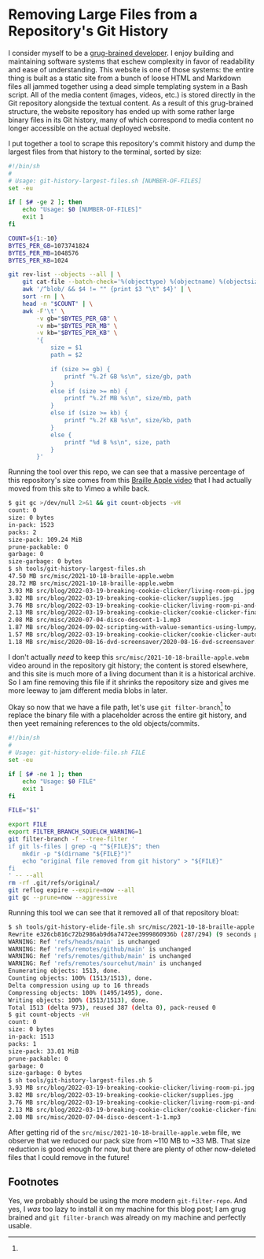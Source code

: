 Removing Large Files from a Repository's Git History
====================================================

I consider myself to be a [grug-brained developer](https://grugbrain.dev/). I
enjoy building and maintaining software systems that eschew complexity in favor
of readability and ease of understanding. This website is one of those systems:
the entire thing is built as a static site from a bunch of loose HTML and
Markdown files all jammed together using a dead simple templating system in a
Bash script. All of the media content (images, videos, etc.) is stored directly
in the Git repository alongside the textual content. As a result of this
grug-brained structure, the website repository has ended up with some rather
large binary files in its Git history, many of which correspond to media
content no longer accessible on the actual deployed website.

I put together a tool to scrape this repository's commit history and dump the
largest files from that history to the terminal, sorted by size:

```sh
#!/bin/sh
#
# Usage: git-history-largest-files.sh [NUMBER-OF-FILES]
set -eu

if [ $# -ge 2 ]; then
    echo "Usage: $0 [NUMBER-OF-FILES]"
    exit 1
fi

COUNT=${1:-10}
BYTES_PER_GB=1073741824
BYTES_PER_MB=1048576
BYTES_PER_KB=1024

git rev-list --objects --all | \
    git cat-file --batch-check='%(objecttype) %(objectname) %(objectsize) %(rest)' | \
    awk '/^blob/ && $4 != "" {print $3 "\t" $4}' | \
    sort -rn | \
    head -n "$COUNT" | \
    awk -F'\t' \
        -v gb="$BYTES_PER_GB" \
        -v mb="$BYTES_PER_MB" \
        -v kb="$BYTES_PER_KB" \
        '{
            size = $1
            path = $2

            if (size >= gb) {
                printf "%.2f GB %s\n", size/gb, path
            }
            else if (size >= mb) {
                printf "%.2f MB %s\n", size/mb, path
            }
            else if (size >= kb) {
                printf "%.2f KB %s\n", size/kb, path
            }
            else {
                printf "%d B %s\n", size, path
            }
        }'
```

Running the tool over this repo, we can see that a massive percentage of this
repository's size comes from this [Braille Apple video](https://vimeo.com/636580388)
that I had actually moved from this site to Vimeo a while back.

```sh
$ git gc >/dev/null 2>&1 && git count-objects -vH
count: 0
size: 0 bytes
in-pack: 1523
packs: 2
size-pack: 109.24 MiB
prune-packable: 0
garbage: 0
size-garbage: 0 bytes
$ sh tools/git-history-largest-files.sh
47.50 MB src/misc/2021-10-18-braille-apple.webm
28.72 MB src/misc/2021-10-18-braille-apple.webm
3.93 MB src/blog/2022-03-19-breaking-cookie-clicker/living-room-pi.jpg
3.82 MB src/blog/2022-03-19-breaking-cookie-clicker/supplies.jpg
3.76 MB src/blog/2022-03-19-breaking-cookie-clicker/living-room-pi-and-tv.jpg
2.13 MB src/blog/2022-03-19-breaking-cookie-clicker/cookie-clicker-final-stats.png
2.08 MB src/misc/2020-07-04-disco-descent-1-1.mp3
1.87 MB src/blog/2024-09-02-scripting-with-value-semantics-using-lumpy/lumpy-game.mp4
1.57 MB src/blog/2022-03-19-breaking-cookie-clicker/cookie-clicker-auto-clicker.png
1.18 MB src/misc/2020-08-16-dvd-screensaver/2020-08-16-dvd-screensaver.mp4
```

I don't actually *need* to keep this `src/misc/2021-10-18-braille-apple.webm`
video around in the repository git history; the content is stored elsewhere,
and this site is much more of a living document than it is a historical
archive. So I am fine removing this file if it shrinks the repository size and
gives me more leeway to jam different media blobs in later.

Okay so now that we have a file path, let's use `git filter-branch`[^1] to
replace the binary file with a placeholder across the entire git history, and
then yeet remaining references to the old objects/commits.

```sh
#!/bin/sh
#
# Usage: git-history-elide-file.sh FILE
set -eu

if [ $# -ne 1 ]; then
    echo "Usage: $0 FILE"
    exit 1
fi

FILE="$1"

export FILE
export FILTER_BRANCH_SQUELCH_WARNING=1
git filter-branch -f --tree-filter '
if git ls-files | grep -q "^${FILE}$"; then
    mkdir -p "$(dirname "${FILE}")"
    echo "original file removed from git history" > "${FILE}"
fi
' -- --all
rm -rf .git/refs/original/
git reflog expire --expire=now --all
git gc --prune=now --aggressive
```

Running this tool we can see that it removed all of that repository bloat:

```sh
$ sh tools/git-history-elide-file.sh src/misc/2021-10-18-braille-apple.webm
Rewrite e326cb816c72b2986ab9d6a7472ee3999860936b (287/294) (9 seconds passed, remaining 0 predicted)
WARNING: Ref 'refs/heads/main' is unchanged
WARNING: Ref 'refs/remotes/github/main' is unchanged
WARNING: Ref 'refs/remotes/github/main' is unchanged
WARNING: Ref 'refs/remotes/sourcehut/main' is unchanged
Enumerating objects: 1513, done.
Counting objects: 100% (1513/1513), done.
Delta compression using up to 16 threads
Compressing objects: 100% (1495/1495), done.
Writing objects: 100% (1513/1513), done.
Total 1513 (delta 973), reused 387 (delta 0), pack-reused 0
$ git count-objects -vH
count: 0
size: 0 bytes
in-pack: 1513
packs: 1
size-pack: 33.01 MiB
prune-packable: 0
garbage: 0
size-garbage: 0 bytes
$ sh tools/git-history-largest-files.sh 5
3.93 MB src/blog/2022-03-19-breaking-cookie-clicker/living-room-pi.jpg
3.82 MB src/blog/2022-03-19-breaking-cookie-clicker/supplies.jpg
3.76 MB src/blog/2022-03-19-breaking-cookie-clicker/living-room-pi-and-tv.jpg
2.13 MB src/blog/2022-03-19-breaking-cookie-clicker/cookie-clicker-final-stats.png
2.08 MB src/misc/2020-07-04-disco-descent-1-1.mp3
```

After getting rid of the `src/misc/2021-10-18-braille-apple.webm` file, we
observe that we reduced our pack size from ~110 MB to ~33 MB. That size
reduction is good enough for now, but there are plenty of other now-deleted
files that I could remove in the future!

## Footnotes
[^1]:
Yes, we probably should be using the more modern `git-filter-repo`. And yes, I
*was* too lazy to install it on my machine for this blog post; I am grug
brained and `git filter-branch` was already on my machine and perfectly usable.
